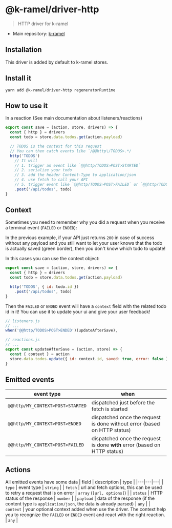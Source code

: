 # @k-ramel/driver-http
> HTTP driver for k-ramel

 - Main repository: [k-ramel](https://github.com/alakarteio/k-ramel)

## Installation
This driver is added by default to k-ramel stores.

## Install it
`yarn add @k-ramel/driver-http regeneratorRuntime`

## How to use it
In a reaction (See main documentation about listeners/reactions)

```js
export const save = (action, store, drivers) => {
  const { http } = drivers
  const todo = store.data.todos.get(action.payload)

  // TODOS is the context for this request
  // You can then catch events like `/@@http\/TODOS>.*/
  http('TODOS')
    // It will
    // 1. trigger an event like `@@http/TODOS>POST>STARTED`
    // 2. serialize your todo
    // 3. add the header Content-Type to application/json
    // 4. use fetch to call your API
    // 5. trigger event like `@@http/TODOS>POST>FAILED` or `@@http/TODOS>POST>ENDED`
    .post('/api/todos', todo)
}
```

## Context
Sometimes you need to remember why you did a request when you receive a terminal event (`FAILED` or `ENDED`):

In the previous example, if your API just returns `200` in case of success without any payload and you still want to let your user knows that the todo is actually saved (green border), then you don't know which todo to update!

In this cases you can use the context object:
```js
export const save = (action, store, drivers) => {
  const { http } = drivers
  const todo = store.data.todos.get(action.payload)

  http('TODOS', { id: todo.id })
    .post('/api/todos', todo)
}
```

Then the `FAILED` or `ENDED` event will have a `context` field with the related todo id in it!
You can use it to update your ui and give your user feedback!
```js
// listeners.js
// ...
when('@@http/TODOS>POST>ENDED')(updateAfterSave),

// reactions.js
// ...
export const updateAfterSave = (action, store) => {
  const { context } = action
  store.data.todos.update({ id: context.id, saved: true, error: false })
}
```

## Emitted events
| event type | when |
|---|---|
|`@@http/MY_CONTEXT>POST>STARTED`| dispatched just before the fetch is started |
|`@@http/MY_CONTEXT>POST>ENDED`| dispatched once the request is done without error (based on HTTP status) |
|`@@http/MY_CONTEXT>POST>FAILED`| dispatched once the request is done **with** error (based on HTTP status) | |

## Actions
All emitted events have some data
| field | description | type |
|---|---|---|
| `type` | event type | `string` |
| `fetch` | url and fetch options, this can be used to retry a request that is on error | `array` (`[url, options]`) |
| `status` | HTTP status of the response | `number` |
| `payload` | data of the response (if the content type is `application/json`, the data is already parsed) | `any` |
| `context` | your optional context added when use the driver. The context help you to recognize the `FAILED` or `ENDED` event and react with the right reaction. | `any` |
